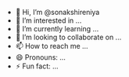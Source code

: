 - 👋 Hi, I’m @sonakshireniya
- 👀 I’m interested in ...
- 🌱 I’m currently learning ...
- 💞️ I’m looking to collaborate on ...
- 📫 How to reach me ...
- 😄 Pronouns: ...
- ⚡ Fun fact: ...

<!---
sonakshireniya/sonakshireniya is a ✨ special ✨ repository because its `README.md` (this file) appears on your GitHub profile.
You can click the Preview link to take a look at your changes.
--->
